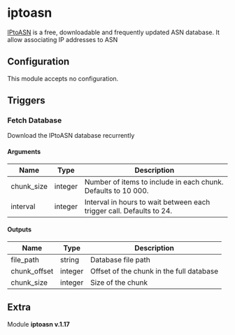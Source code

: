 # iptoasn



[IPtoASN](https://iptoasn.com/) is a free, downloadable and frequently updated ASN database. It allow associating IP addresses to ASN

## Configuration



This module accepts no configuration.




## Triggers

### Fetch Database

Download the IPtoASN database recurrently



#### Arguments
| Name      |  Type   |  Description  |
| --------- | ------- | --------------------------- |
| chunk_size | integer | Number of items to include in each chunk. Defaults to 10 000. |
| interval | integer | Interval in hours to wait between each trigger call. Defaults to 24. |






#### Outputs
| Name      |  Type   |  Description  |
| --------- | ------- | --------------------------- |
| file_path | string | Database file path |
| chunk_offset | integer | Offset of the chunk in the full database |
| chunk_size | integer | Size of the chunk |















## Extra

Module **iptoasn v.1.17**
